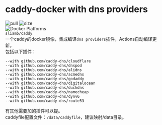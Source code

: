 # caddy-docker with dns providers

![pull](https://img.shields.io/docker/pulls/sliamb/caddy.svg) ![size](https://img.shields.io/docker/image-size/sliamb/caddy)   
![Docker Platforms](https://img.shields.io/badge/platforms-linux%2F386%20%7C%20linux%2Famd64%20%7C%20linux%2Farm%2Fv6%20%7C%20linux%2Farm%2Fv7%20%7C%20linux%2Farm64%2Fv8%20-blue)  
`sliamb/caddy`  
一个caddy的docker镜像，集成编译`dns providers`插件，Actions自动编译更新。  
包括以下插件：
```
--with github.com/caddy-dns/cloudflare
--with github.com/caddy-dns/dnspod
--with github.com/caddy-dns/alidns
--with github.com/caddy-dns/acmedns
--with github.com/caddy-dns/godaddy
--with github.com/caddy-dns/digitalocean
--with github.com/caddy-dns/duckdns
--with github.com/caddy-dns/namecheap
--with github.com/caddy-dns/dynv6
--with github.com/caddy-dns/route53
```
有其他需要加的插件可以提。  
caddyfile配置文件：`/data/caddyfile`，建议映射/data目录。  
